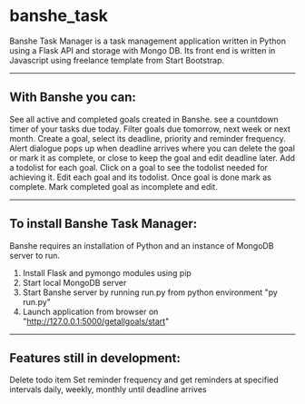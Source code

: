# banshe_task
Banshe Task Manager is a task management application written in Python using a Flask API and storage with Mongo DB. 
Its front end is written in Javascript using freelance template from Start Bootstrap.

------------------------------------------------------------------------------------------------------------------------------------------
With Banshe you can:
------------------------------------------------------------------------------------------------------------------------------------------

See all active and completed goals created in Banshe. 
see a countdown timer of your tasks due today. 
Filter goals due tomorrow, next week or next month.
Create a goal, select its deadline, priority and reminder frequency.
Alert dialogue pops up when deadline arrives where you can delete the goal or mark it as complete, or close to keep the goal and edit deadline later.
Add a todolist for each goal.
Click on a goal to see the todolist needed for achieving it.
Edit each goal and its todolist.
Once goal is done mark as complete. 
Mark completed goal as incomplete and edit.

------------------------------------------------------------------------------------------------------------------------------------------
To install Banshe Task Manager:
------------------------------------------------------------------------------------------------------------------------------------------
Banshe requires an installation of Python and an instance of MongoDB server to run.

1. Install Flask and pymongo modules using pip
2. Start local MongoDB server
3. Start Banshe server by running run.py from python environment
   "py run.py"
4. Launch application from browser on
    "http://127.0.0.1:5000/getallgoals/start"
------------------------------------------------------------------------------------------------------------------------------------------
Features still in development:
------------------------------------------------------------------------------------------------------------------------------------------
Delete todo item
Set reminder frequency and get reminders at specified intervals daily, weekly, monthly until deadline arrives

